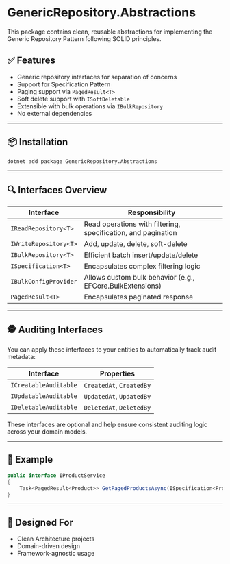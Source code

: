 
# GenericRepository.Abstractions

This package contains clean, reusable abstractions for implementing the Generic Repository Pattern following SOLID principles.

## ✅ Features

- Generic repository interfaces for separation of concerns
- Support for Specification Pattern
- Paging support via `PagedResult<T>`
- Soft delete support with `ISoftDeletable`
- Extensible with bulk operations via `IBulkRepository`
- No external dependencies

---

## 📦 Installation

```bash
dotnet add package GenericRepository.Abstractions
```

---

## 🔍 Interfaces Overview

| Interface | Responsibility |
|----------|----------------|
| `IReadRepository<T>` | Read operations with filtering, specification, and pagination |
| `IWriteRepository<T>` | Add, update, delete, soft-delete |
| `IBulkRepository<T>` | Efficient batch insert/update/delete |
| `ISpecification<T>` | Encapsulates complex filtering logic |
| `IBulkConfigProvider` | Allows custom bulk behavior (e.g., EFCore.BulkExtensions) |
| `PagedResult<T>` | Encapsulates paginated response |

---

## 🕵️ Auditing Interfaces

You can apply these interfaces to your entities to automatically track audit metadata:

| Interface | Properties |
|----------|------------|
| `ICreatableAuditable` | `CreatedAt`, `CreatedBy` |
| `IUpdatableAuditable` | `UpdatedAt`, `UpdatedBy` |
| `IDeletableAuditable` | `DeletedAt`, `DeletedBy` |

These interfaces are optional and help ensure consistent auditing logic across your domain models.

---

## 🔧 Example

```csharp
public interface IProductService
{
    Task<PagedResult<Product>> GetPagedProductsAsync(ISpecification<Product> specification, int page = 1, int pageSize = 20);
}
```

---

## 🧱 Designed For

- Clean Architecture projects
- Domain-driven design
- Framework-agnostic usage
